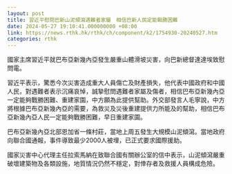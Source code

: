 ```yaml
---
layout: post
title: 習近平慰問巴新山泥傾瀉遇難者家屬　相信巴新人民定能戰勝困難
date: 2024-05-27 19:10:41.000000000 +08:00
link: https://news.rthk.hk/rthk/ch/component/k2/1754930-20240527.htm
categories: rthk
---
```


國家主席習近平就巴布亞新幾內亞發生嚴重山體滑坡災害，向巴新總督達達埃致慰問電。

習近平表示，驚悉今次災害造成重大人員傷亡及財產損失，他代表中國政府和中國人民，對遇難者表示沉痛哀悼，誠摯慰問遇難者家屬及傷者，相信巴布亞新幾內亞一定能夠戰勝困難、重建家園，中方願為此提供幫助。外交部發言人毛寧說，中方將根據巴布亞新幾內亞的需要，為救災及災後重建提供力所能及的幫助，相信巴布亞新幾內亞人民一定能夠戰勝困難，早日重建家園。

巴布亞新幾內亞北部恩加省一條村莊，當地上周五發生大規模山泥傾瀉。當地政府向聯合國通報，事件導致最少2000人被埋，已正式要求國際援助。

國家災害中心代理主任拉索馬納在致聯合國有關辦公室的信中表示，山泥傾瀉嚴重破壞建築物及各類設施，地質情況仍然不穩定，對倖存者及救援人員構成危險。
